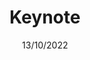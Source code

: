---
  name: 22d1t1k2
  title: Keynote
  content:
  category: Keynote
  format: Keynote
  speakers: 
    - 
  time_start: '09:15'
  time_end: '10:00'
  date: 13/10/2022
  room: Auditorium
---
